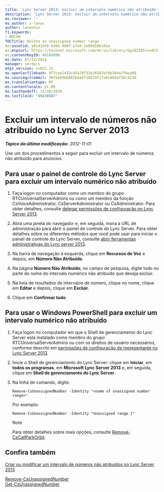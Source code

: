 ```yaml
---
title: 'Lync Server 2013: excluir um intervalo numérico não atribuído'
description: 'Lync Server 2013: excluir um intervalo numérico não atribuído.'
ms.reviewer: ''
ms.author: v-lanac
author: lanachin
f1.keywords:
- NOCSH
TOCTitle: Delete an unassigned number range
ms:assetid: a8141bfb-b94d-4d0f-a7a9-2e60d10b103a
ms:mtpsurl: https://technet.microsoft.com/en-us/library/Gg182565(v=OCS.15)
ms:contentKeyID: 48185090
ms.date: 07/23/2014
manager: serdars
mtps_version: v=OCS.15
ms.openlocfilehash: 977cae1432c43a7df33e26597efdb364a7fbea08
ms.sourcegitcommit: 36fee89bb887bea4f18b19f17a8c69daf5bc423d
ms.translationtype: MT
ms.contentlocale: pt-BR
ms.lasthandoff: 11/26/2020
ms.locfileid: "49430487"
---
```

# <a name="delete-an-unassigned-number-range-in-lync-server-2013"></a>Excluir um intervalo de números não atribuído no Lync Server 2013

<div data-xmlns="http://www.w3.org/1999/xhtml">

<div class="topic" data-xmlns="http://www.w3.org/1999/xhtml" data-msxsl="urn:schemas-microsoft-com:xslt" data-cs="https://msdn.microsoft.com/">

<div data-asp="https://msdn2.microsoft.com/asp">



</div>

<div id="mainSection">

<div id="mainBody">

<span> </span>

_**Tópico da última modificação:** 2012-11-01_

Use um dos procedimentos a seguir para excluir um intervalo de números não atribuído para anúncios.

<div>

## <a name="to-use-lync-server-control-panel-to-delete-an-unassigned-number-range"></a>Para usar o painel de controle do Lync Server para excluir um intervalo numérico não atribuído

1.  Faça logon no computador como um membro do grupo RTCUniversalServerAdmins ou como um membro da função CsVoiceAdministrator, CsServerAdministrator ou CsAdministrator. Para obter detalhes, consulte [delegar permissões de configuração no Lync Server 2013](lync-server-2013-delegate-setup-permissions.md).

2.  Abra uma janela do navegador e, em seguida, insira a URL de administração para abrir o painel de controle do Lync Server. Para obter detalhes sobre os diferentes métodos que você pode usar para iniciar o painel de controle do Lync Server, consulte [abrir ferramentas administrativas do Lync server 2013](lync-server-2013-open-lync-server-administrative-tools.md).

3.  Na barra de navegação à esquerda, clique em **Recursos de Voz** e depois, em **Número Não Atribuído**.

4.  Na página **Número Não Atribuído**, no campo de pesquisa, digite todo ou parte do nome do intervalo numérico não atribuído que deseja excluir.

5.  Na lista de resultados de intervalos de número, clique no nome, clique em **Editar** e depois, clique em **Excluir**.

6.  Clique em **Confirmar tudo**.

</div>

<div>

## <a name="to-use-windows-powershell-to-delete-an-unassigned-number-range"></a>Para usar o Windows PowerShell para excluir um intervalo numérico não atribuído

1.  Faça logon no computador em que o Shell de gerenciamento do Lync Server está instalado como membro do grupo RTCUniversalServerAdmins ou com os direitos de usuário necessários, conforme descrito em [permissões de configuração de representante no Lync Server 2013](lync-server-2013-delegate-setup-permissions.md).

2.  Inicie o Shell de gerenciamento do Lync Server: clique em **Iniciar**, em **todos os programas**, em **Microsoft Lync Server 2013** e, em seguida, clique em **Shell de gerenciamento do Lync Server**.

3.  Na linha de comando, digite:
    
        Remove-CsUnassignedNumber -Identity "<name of unassigned number range>" 
    
    Por exemplo:
    
        Remove-CsUnassignedNumber -Identity "Unassigned range 1"
    
    <div>
    

    > [!NOTE]  
    > Para obter detalhes sobre mais opções, consulte <A href="https://docs.microsoft.com/powershell/module/skype/Remove-CsCallParkOrbit">Remove-CsCallParkOrbit</A>.

    
    </div>

</div>

<div>

## <a name="see-also"></a>Confira também


[Criar ou modificar um intervalo de números não atribuídos no Lync Server 2013](lync-server-2013-create-or-modify-an-unassigned-number-range.md)  


[Remove-CsUnassignedNumber](https://docs.microsoft.com/powershell/module/skype/Remove-CsUnassignedNumber)  
[Get-CsUnassignedNumber](https://docs.microsoft.com/powershell/module/skype/Get-CsUnassignedNumber)  
  

</div>

</div>

<span> </span>

</div>

</div>

</div>

